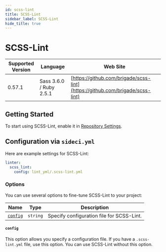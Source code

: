 ```yaml
---
id: scss-lint
title: SCSS-Lint
sidebar_label: SCSS-Lint
hide_title: true
---
```


# SCSS-Lint

| Supported Version | Language | Web Site |
| ----------------- | -------- | -------- |
| 0.57.1 | Sass 3.6.0 / Ruby 2.5.1| [https://github.com/brigade/scss-lint](https://github.com/brigade/scss-lint) |

## Getting Started

To start using SCSS-Lint, enable it in [Repository Settings](../../getting-started/repository-settings.md).

## Configuration via `sideci.yml`

Here are example settings for SCSS-Lint:

```yaml
linter:
  scss_lint:
    config: lint_yml/.scss-lint.yml
```

### Options

You can use several options to fine-tune SCSS-Lint to your project:

| Name | Type | Description |
| ---- | ---- | ----------- |
| [`config`](#config) | `string` | Specify configuration file for SCSS-Lint. |

#### `config`

This option allows you specify a configuration file. If you have a `.scss-lint.yml` file, use this option. You can use SCSS-Lint without this option.

